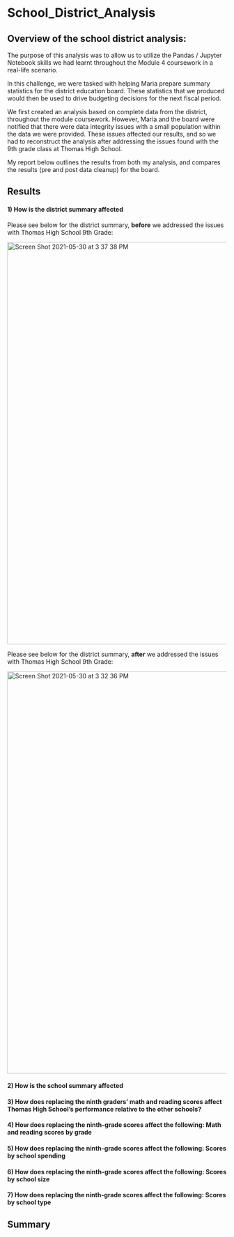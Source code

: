 # School_District_Analysis

## Overview of the school district analysis:

<p>
The purpose of this analysis was to allow us to utilize the Pandas / Jupyter Notebook skills we had learnt throughout the Module 4 coursework in a real-life scenario.

In this challenge, we were tasked with helping Maria prepare summary statistics for the district education board. These statistics that we produced would then be used to drive budgeting decisions for the next fiscal period.

We first created an analysis based on complete data from the district, throughout the module coursework. However, Maria and the board were notified that there were data integrity issues with a small population within the data we were provided. These issues affected our results, and so we had to reconstruct the analysis after addressing the issues found with the 9th grade class at Thomas High School.

My report below outlines the results from both my analysis, and compares the results (pre and post data cleanup) for the board.
</p>

## Results

#### 1) How is the district summary affected

Please see below for the district summary, **before** we addressed the issues with Thomas High School 9th Grade:

<img width="924" alt="Screen Shot 2021-05-30 at 3 37 38 PM" src="https://user-images.githubusercontent.com/46773181/120122325-fd8d9b00-c15c-11eb-9d17-7192358161f9.png">

Please see below for the district summary, **after** we addressed the issues with Thomas High School 9th Grade:

<img width="924" alt="Screen Shot 2021-05-30 at 3 32 36 PM" src="https://user-images.githubusercontent.com/46773181/120122219-57419580-c15c-11eb-93f8-922e0f0ba307.png">


#### 2) How is the school summary affected


#### 3) How does replacing the ninth graders’ math and reading scores affect Thomas High School’s performance relative to the other schools?


#### 4) How does replacing the ninth-grade scores affect the following: Math and reading scores by grade


#### 5) How does replacing the ninth-grade scores affect the following: Scores by school spending


#### 6) How does replacing the ninth-grade scores affect the following: Scores by school size


#### 7) How does replacing the ninth-grade scores affect the following: Scores by school type


## Summary
